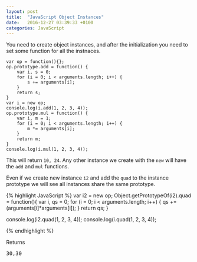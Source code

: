 ```yaml
---
layout: post
title:  "JavaScript Object Instances"
date:   2016-12-27 03:39:33 +0100
categories: JavaScript
---
```

You need to create object instances, and after the initialization you need to set some function for all the instnaces.

```JavaaScript
var op = function(){};
op.prototype.add = function() {
    var i, s = 0;
    for (i = 0; i < arguments.length; i++) {
        s += arguments[i];
    }
    return s;
}
var i = new op;
console.log(i.add(1, 2, 3, 4));
op.prototype.mul = function() {
    var i, m = 1;
    for (i = 0; i < arguments.length; i++) {
        m *= arguments[i];
    }
    return m;
}
console.log(i.mul(1, 2, 3, 4));
```

This will return `10, 24`.
Any other instance we create with the `new` will have the `add` and `mul` functions.

Even if we create new instance `i2` and add the `quad` to the instance prototype we will see all instances share the same prototype.


{% highlight JavaScript %}
var i2 = new op;
Object.getPrototypeOf(i2).quad = function(){
	var i, qs = 0;
    for (i = 0; i < arguments.length; i++) {
        qs += (arguments[i]*arguments[i]);
    }
    return qs;
}

console.log(i2.quad(1, 2, 3, 4));
console.log(i.quad(1, 2, 3, 4));

{% endhighlight %}

Returns <pre>30,30</pre>
